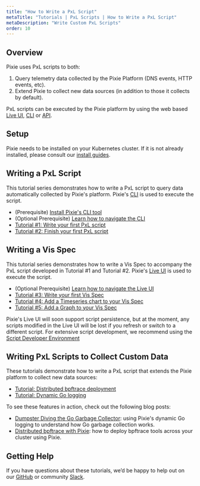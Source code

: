```yaml
---
title: "How to Write a PxL Script"
metaTitle: "Tutorials | PxL Scripts | How to Write a PxL Script"
metaDescription: "Write Custom PxL Scripts"
order: 10
---
```


## Overview

Pixie uses PxL scripts to both:

1. Query telemetry data collected by the Pixie Platform (DNS events, HTTP events, etc).
2. Extend Pixie to collect new data sources (in addition to those it collects by default).

PxL scripts can be executed by the Pixie platform by using the web based [Live UI](/using-pixie/using-live-ui/), [CLI](/using-pixie/using-cli/) or [API](/using-pixie/api-quick-start/).

## Setup

Pixie needs to be installed on your Kubernetes cluster. If it is not already installed, please consult our [install guides](/installing-pixie/install-guides/).

## Writing a PxL Script

This tutorial series demonstrates how to write a PxL script to query data automatically collected by Pixie's platform. Pixie's [CLI](/using-pixie/using-cli/) is used to execute the script.

- (Prerequisite) [Install Pixie's CLI tool](/installing-pixie/install-schemes/cli/#1.-install-the-pixie-cli)
- (Optional Prerequisite) [Learn how to navigate the CLI](/using-pixie/using-cli)
- [Tutorial #1: Write your first PxL script](/tutorials/pxl-scripts/write-pxl-scripts/custom-pxl-scripts-1)
- [Tutorial #2: Finish your first PxL script](/tutorials/pxl-scripts/write-pxl-scripts/custom-pxl-scripts-2)

## Writing a Vis Spec

This tutorial series demonstrates how to write a Vis Spec to accompany the PxL script developed in Tutorial #1 and Tutorial #2. Pixie's [Live UI](/using-pixie/using-live-ui/) is used to execute the script.

- (Optional Prerequisite) [Learn how to navigate the Live UI](/using-pixie/using-live-ui)
- [Tutorial #3: Write your first Vis Spec](/tutorials/pxl-scripts/write-pxl-scripts/custom-pxl-scripts-3)
- [Tutorial #4: Add a Timeseries chart to your Vis Spec](/tutorials/pxl-scripts/write-pxl-scripts/custom-pxl-scripts-4)
- [Tutorial #5: Add a Graph to your Vis Spec](/tutorials/pxl-scripts/write-pxl-scripts/custom-pxl-scripts-5)

<Alert variant="outlined" severity="info">
  Pixie's Live UI will soon support script persistence, but at the moment, any scripts modified in the Live UI will be lost if you refresh or switch to a different script. For extensive script development, we recommend using the <a href="/tutorials/pxl-scripts/script-dev-environment/">Script Developer Environment</a>
</Alert>

## Writing PxL Scripts to Collect Custom Data

These tutorials demonstrate how to write a PxL script that extends the Pixie platform to collect new data sources:

- [Tutorial: Distributed bpftrace deployment](/tutorials/custom-data/distributed-bpftrace-deployment/)
- [Tutorial: Dynamic Go logging](/tutorials/custom-data/dynamic-go-logging/)

To see these features in action, check out the following blog posts:

- [Dumpster Diving the Go Garbage Collector](https://blog.px.dev/go-garbage-collector/): using Pixie's dynamic Go logging to understand how Go garbage collection works.
- [Distributed bpftrace with Pixie](https://blog.px.dev/distributed-bpftrace/): how to deploy bpftrace tools across your cluster using Pixie.

## Getting Help

If you have questions about these tutorials, we’d be happy to help out on our [GitHub](https://github.com/pixie-io/pixie/issues) or community [Slack](https://slackin.px.dev/).
